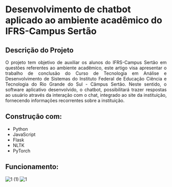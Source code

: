 # Desenvolvimento de chatbot aplicado ao ambiente acadêmico do IFRS-Campus Sertão
## Descrição do Projeto
<p align="justify"> O projeto tem objetivo de auxiliar os alunos do IFRS-Campus Sertão em questões referentes ao ambiente acadêmico, este artigo visa apresentar o trabalho de conclusão do Curso de Tecnologia em Análise e Desenvolvimento de Sistemas do Instituto Federal de Educação Ciência e Tecnologia do Rio Grande do Sul - Câmpus Sertão. Neste sentido, o software aplicativo desenvolvido, o chatbot, possibilitará trazer respostas ao usuário através da interação com o chat, integrado ao site da instituição, fornecendo informações recorrentes sobre a instituição.</p>

## Construção com:
- Python
- JavaScript
- Flask
- NLTK
- PyTorch

## Funcionamento:
![1 (1)](https://github.com/Renan1102/TCC/assets/103040108/fa2c66c4-9f88-4a46-a874-17f26e3dae6d)
![1](https://github.com/Renan1102/TCC/assets/103040108/5c6dc449-ffac-4f73-a2f0-c4d4eb5a40a1)

